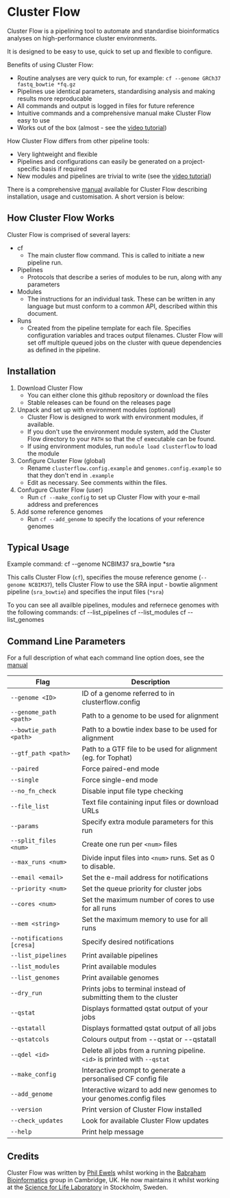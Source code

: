 Cluster Flow
============

Cluster Flow is a pipelining tool to automate and standardise bioinformatics analyses on high-performance cluster environments.

It is designed to be easy to use, quick to set up and flexible to configure.

Benefits of using Cluster Flow:
* Routine analyses are very quick to run, for example: `cf --genome GRCh37 fastq_bowtie *fq.gz`
* Pipelines use identical parameters, standardising analysis and making results more reproducable
* All commands and output is logged in files for future reference
* Intuitive commands and a comprehensive manual make Cluster Flow easy to use
* Works out of the box (almost - see the [video tutorial](http://youtu.be/b2g_zQiz9ys))

How Cluster Flow differs from other pipeline tools:
* Very lightweight and flexible
* Pipelines and configurations can easily be generated on a project-specific basis if required
* New modules and pipelines are trivial to write (see the [video tutorial](http://youtu.be/aBHOcsA2M6w))

There is a comprehensive [manual](http://www.bioinformatics.babraham.ac.uk/projects/clusterflow/Cluster_Flow_Manual.pdf) available for Cluster Flow describing installation, usage and customisation. A short version is below:

How Cluster Flow Works
----------------------
Cluster Flow is comprised of several layers: 
* cf 
	* The main cluster flow command. This is called to initiate a new pipeline run. 
* Pipelines 
	* Protocols that describe a series of modules to be run, along with any parameters 
* Modules 
	* The instructions for an individual task. These can be written in any language but must conform to a common API, described within this document. 
* Runs 
	* Created from the pipeline template for each file. Specifies configuration variables and traces output filenames. 
Cluster Flow will set off multiple queued jobs on the cluster with queue dependencies as defined in the pipeline. 


Installation
------------
1. Download Cluster Flow
	* You can either clone this github repository or download the files
	* Stable releases can be found on the releases page
2. Unpack and set up with environment modules (optional)
	* Cluster Flow is designed to work with environment modules, if available.
	* If you don't use the environment module system, add the Cluster Flow directory to your `PATH` so that the cf executable can be found.
	* If using environment modules, run `module load clusterflow` to load the module
3. Configure Cluster Flow (global)
	* Rename `clusterflow.config.example` and `genomes.config.example` so that they don't end in `.example`
	* Edit as necessary. See comments within the files.
4. Confugure Cluster Flow (user)
	* Run `cf --make_config` to set up Cluster Flow with your e-mail address and preferences
5. Add some reference genomes
	* Run `cf --add_genome` to specify the locations of your reference genomes

Typical Usage
-------------
Example command:
    cf --genome NCBIM37 sra_bowtie *sra

This calls Cluster Flow (`cf`), specifies the mouse reference genome (`--genome NCBIM37`), tells Cluster Flow to use the SRA input - bowtie alignment pipeline (`sra_bowtie`) and specifies the input files (`*sra`)

To you can see all availble pipelines, modules and refernece genomes with the following commands:
    cf --list_pipelines
	cf --list_modules
	cf --list_genomes

Command Line Parameters
-----------------------
For a full description of what each command line option does, see the [manual](http://www.bioinformatics.babraham.ac.uk/projects/clusterflow/Cluster_Flow_Manual.pdf) 

Flag | Description
---- | -----------
`--genome <ID>` | ID of a genome referred to in clusterflow.config 
`--genome_path <path>` | Path to a genome to be used for alignment 
`--bowtie_path <path>` | Path to a bowtie index base to be used for alignment 
`--gtf_path <path>` | Path to a GTF file to be used for alignment (eg. for Tophat) 
`--paired` | Force paired-end mode 
`--single` | Force single-end mode 
`--no_fn_check` | Disable input file type checking 
`--file_list` | Text file containing input files or download URLs 
`--params` | Specify extra module parameters for this run 
`--split_files <num>` | Create one run per `<num>` files 
`--max_runs <num>` | Divide input files into `<num>` runs. Set as 0 to disable. 
`--email <email>` | Set the e-mail address for notifications 
`--priority <num>` | Set the queue priority for cluster jobs 
`--cores <num>` | Set the maximum number of cores to use for all runs 
`--mem <string>` | Set the maximum memory to use for all runs 
`--notifications [cresa]` | Specify desired notifications 
`--list_pipelines` | Print available pipelines 
`--list_modules` | Print available modules 
`--list_genomes` | Print available genomes 
`--dry_run` | Prints jobs to terminal instead of submitting them to the cluster 
`--qstat` | Displays formatted qstat output of your jobs 
`--qstatall` | Displays formatted qstat output of all jobs  
`--qstatcols` | Colours output from --qstat or --qstatall 
`--qdel <id>` | Delete all jobs from a running pipeline. `<id>` is printed with `--qstat`
`--make_config` | Interactive prompt to generate a personalised CF config file 
`--add_genome` | Interactive wizard to add new genomes to your genomes.config files 
`--version` | Print version of Cluster Flow installed 
`--check_updates` | Look for available Cluster Flow updates 
`--help` | Print help message 

Credits
-------
Cluster Flow was written by [Phil Ewels](http://phil.ewels.co.uk) whilst working in the [Babraham Bioinformatics](http://www.bioinformatics.babraham.ac.uk/) group in Cambridge, UK. He now maintains it whilst working at the [Science for Life Laboratory](http://www.scilifelab.se/) in Stockholm, Sweden.
